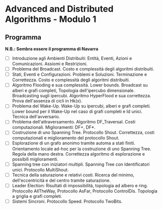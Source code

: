 # Advanced and Distributed Algorithms - Modulo 1

## Programma

**N.B.: Sembra essere il programma di Navarra**

- [ ] Introduzione agli Ambienti Distribuiti: Entità, Eventi, Azioni e Comunicazioni. Assiomi e Restrizioni.
- [ ] Problema del Broadcast. Costo e complessità degli algoritmi distribuiti. 
- [ ] Stati, Eventi e Configurazioni. Problemi e Soluzioni. Terminazione e Correttezza. Costo e complessità degli algoritmi distribuiti.
- [ ] Algoritmo Flooding e sua complessità. Lower bounds. Broadcast su alberi e grafi completi, Topologia dell'ipercubo dimensionale. Broadcasting sugli ipercubi. Algoritmo HyperFlood e sua correttezza. Prova dell'assenza di cicli in Hk(x).
- [ ] Problema del Wake-Up. Wake-Up su ipercubi, alberi e grafi completi. Lower bound per il Wake-Up nel caso di grafi completi e Id unici. Tecnica dell'avversario.
- [ ] Problema dell'attraversamento. Algoritmo DF_Traversal. Costi computazionali. Miglioramenti: DF+, DF*.
- [ ] Costruzione di uno Spanning Tree. Protocollo Shout. Correttezza, costi computazionali e miglioramento del protocollo Shout.
- [ ] Esplorazione di un grafo anonimo tramite automa a stati finiti. Orientamento locale ad-hoc per la costruzione di uno Spanning Tree. Regola della mano destra. Correttezza algoritmo di esplorazione e possibili miglioramenti.
- [ ] Spanning tree con iniziatori multipli. Spanning Tree con Identificatori unici. Protocollo MultiShout. 
- [ ] Tecnica della saturazione e relativi costi. Ricerca del minimo, dell'eccentricità e del centro tramite saturazione.  
- [ ] Leader Election: Risultati di impossibilità, topologia ad albero e ring. Protocollo AllTheWay, Protocollo AsFar, Protocollo ControlDis. Topologia a griglia e grafi completi.
- [ ] Sistemi Sincroni. Protocollo Speed. Protocollo TwoBits.